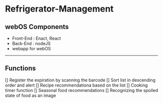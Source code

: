 # Refrigerator-Management
## webOS Components
- Front-End : Enact, React
- Back-End : nodeJS
- webapp for webOS
***
## Functions
[] Register the expiration by scanning the barcode
[] Sort list in descending order and alert
[] Recipe recommendationa based on the list
[] Cooking timer function
[] Seasonal food recommendations
[] Recognizing the spoiled state of food as an image



